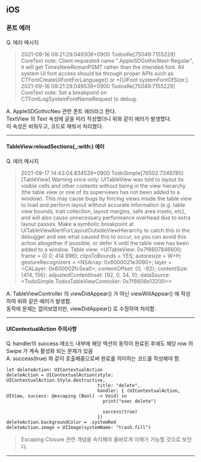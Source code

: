 ## iOS

### 폰트 에러

Q. 에러 메시지
> 2021-09-16 09:21:29.049308+0900 TodosRe[75049:7155229] CoreText note: Client requested name ".AppleSDGothicNeoI-Regular", it will get TimesNewRomanPSMT rather than the intended font. All system UI font access should be through proper APIs such as CTFontCreateUIFontForLanguage() or +[UIFont systemFontOfSize:].   
> 2021-09-16 09:21:29.049539+0900 TodosRe[75049:7155229] CoreText note: Set a breakpoint on CTFontLogSystemFontNameRequest to debug.

A.
AppleSDGothicNeo 관련 폰트 에러라고 한다.   
TextView 의 Text 속성에 글을 미리 작성했더니 위와 같이 에러가 발생했다.   
이 속성은 비워두고, 코드로 채워서 처리했다.   

***

#### TableView.reloadSections(_:with:) 에러

Q. 에러 메시지
> 2021-09-17 14:43:04.834539+0900 TodoSimple[76502:7349785] [TableView] Warning once only: UITableView was told to layout its visible cells and other contents without being in the view hierarchy (the table view or one of its superviews has not been added to a window). This may cause bugs by forcing views inside the table view to load and perform layout without accurate information (e.g. table view bounds, trait collection, layout margins, safe area insets, etc), and will also cause unnecessary performance overhead due to extra layout passes. Make a symbolic breakpoint at UITableViewAlertForLayoutOutsideViewHierarchy to catch this in the debugger and see what caused this to occur, so you can avoid this action altogether if possible, or defer it until the table view has been added to a window. Table view: <UITableView: 0x7f8607846600; frame = (0 0; 414 896); clipsToBounds = YES; autoresize = W+H; gestureRecognizers = <NSArray: 0x6000021e3090>; layer = <CALayer: 0x600002fc5ea0>; contentOffset: {0, -92}; contentSize: {414, 156}; adjustedContentInset: {92, 0, 34, 0}; dataSource: <TodoSimple.TodosTableViewController: 0x7f8606e13200>>

A.
TableViewController 의 viewDidAppear() 가 아닌 viewWillAppear() 에 작성하여 위와 같은 에러가 발생함.   
동작에 문제는 없어보였지만, viewDidAppear() 로 수정하여 처리함.   

***

#### UIContextualAction 주의사항

Q. handler의 success 메소드 내부에 해당 액션의 동작이 완료된 후에도 해당 row 의 Swipe 가 계속 활성화 되는 문제가 있음   
A. success(true) 와 같이 호출해줌으로써 완료를 의미하는 코드를 작성해야 함.
```
let deleteAction: UIContextualAction
deleteAction = UIContextualAction(style: UIContextualAction.Style.destructive,
                                  title: "delete",
                                  handler: { (UIContextualAction, UIView, success: @escaping (Bool) -> Void) in
                                    print("exec delete")
                                    
                                    success(true)
                                  })
deleteAction.backgroundColor = .systemRed
deleteAction.image = UIImage(systemName: "trash.fill")
```
> Escaping Closure 관련 개념을 숙지해야 올바르게 이해가 가능할 것으로 보인다.

***
